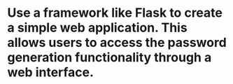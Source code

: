  # Use a framework like Flask to create a simple web application. This allows users to access the password generation functionality through a web interface.
